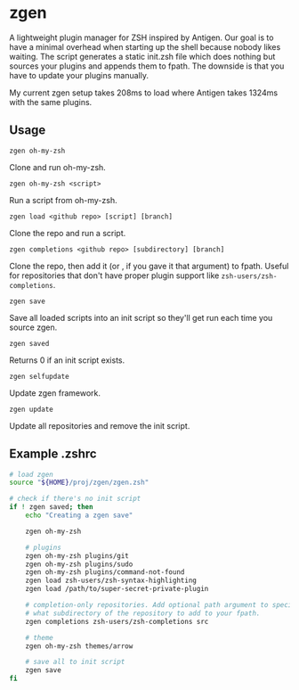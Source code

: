 zgen
====

A lightweight plugin manager for ZSH inspired by Antigen. Our goal is to have a minimal overhead when starting up the shell because nobody likes waiting. The script generates a static init.zsh file which does nothing but sources your plugins and appends them to fpath. The downside is that you have to update your plugins manually.

My current zgen setup takes 208ms to load where Antigen takes 1324ms with the same plugins.

## Usage

    zgen oh-my-zsh
Clone and run oh-my-zsh.

    zgen oh-my-zsh <script>
Run a script from oh-my-zsh.

    zgen load <github repo> [script] [branch]
Clone the repo and run a script.

    zgen completions <github repo> [subdirectory] [branch]
Clone the repo, then add it (or <subdirectory>, if you gave it that argument) to fpath. Useful for repositories that don't have proper plugin support like `zsh-users/zsh-completions`.

    zgen save
Save all loaded scripts into an init script so they'll get run each time you source zgen.

    zgen saved
Returns 0 if an init script exists.

    zgen selfupdate
Update zgen framework.

    zgen update
Update all repositories and remove the init script.


## Example .zshrc

```zsh
# load zgen
source "${HOME}/proj/zgen/zgen.zsh"

# check if there's no init script
if ! zgen saved; then
    echo "Creating a zgen save"

    zgen oh-my-zsh

    # plugins
    zgen oh-my-zsh plugins/git
    zgen oh-my-zsh plugins/sudo
    zgen oh-my-zsh plugins/command-not-found
    zgen load zsh-users/zsh-syntax-highlighting
    zgen load /path/to/super-secret-private-plugin

    # completion-only repositories. Add optional path argument to specify
    # what subdirectory of the repository to add to your fpath.
    zgen completions zsh-users/zsh-completions src

    # theme
    zgen oh-my-zsh themes/arrow

    # save all to init script
    zgen save
fi
```
